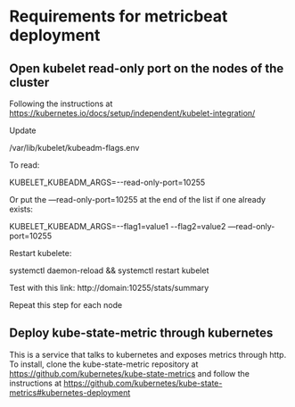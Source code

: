 # Requirements for metricbeat deployment

## Open kubelet read-only port on the nodes of the cluster

Following the instructions at https://kubernetes.io/docs/setup/independent/kubelet-integration/

Update 

/var/lib/kubelet/kubeadm-flags.env

To read: 

KUBELET_KUBEADM_ARGS=--read-only-port=10255

Or put the —read-only-port=10255 at the end of the list if one already exists: 

KUBELET_KUBEADM_ARGS=--flag1=value1 --flag2=value2 —read-only-port=10255

Restart kubelete:

systemctl daemon-reload && systemctl restart kubelet

Test with this link: http://domain:10255/stats/summary

Repeat this step for each node

## Deploy kube-state-metric through kubernetes

This is a service that talks to kubernetes and exposes metrics through http.
To install, clone the kube-state-metric repository at https://github.com/kubernetes/kube-state-metrics
and follow the instructions at
https://github.com/kubernetes/kube-state-metrics#kubernetes-deployment

